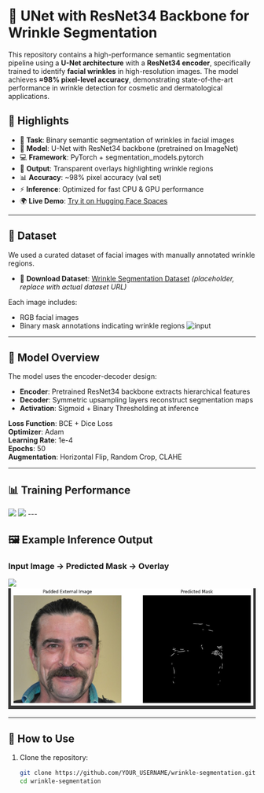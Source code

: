 # 🧠 UNet with ResNet34 Backbone for Wrinkle Segmentation

This repository contains a high-performance semantic segmentation pipeline using a **U-Net architecture** with a **ResNet34 encoder**, specifically trained to identify **facial wrinkles** in high-resolution images. The model achieves **≈98% pixel-level accuracy**, demonstrating state-of-the-art performance in wrinkle detection for cosmetic and dermatological applications.

## 🚀 Highlights
- 🎯 **Task**: Binary semantic segmentation of wrinkles in facial images  
- 🧠 **Model**: U-Net with ResNet34 backbone (pretrained on ImageNet)  
- 💻 **Framework**: PyTorch + segmentation_models.pytorch  
- 🎨 **Output**: Transparent overlays highlighting wrinkle regions  
- 📊 **Accuracy**: ~98% pixel accuracy (val set)  
- ⚡ **Inference**: Optimized for fast CPU & GPU performance  
- 🌍 **Live Demo**: [Try it on Hugging Face Spaces](https://huggingface.co/spaces/RihemXX/wrinkle-segmentation-unet)


---

## 🧬 Dataset

We used a curated dataset of facial images with manually annotated wrinkle regions.

- 📂 **Download Dataset**: [Wrinkle Segmentation Dataset](https://github.com/labhai/ffhq-wrinkle-dataset) *(placeholder, replace with actual dataset URL)*

Each image includes:
- RGB facial images
- Binary mask annotations indicating wrinkle regions
![input](https://github.com/labhai/ffhq-wrinkle-dataset/blob/main/overview.png)
---

## 🧠 Model Overview

The model uses the encoder-decoder design:

- **Encoder**: Pretrained ResNet34 backbone extracts hierarchical features
- **Decoder**: Symmetric upsampling layers reconstruct segmentation maps
- **Activation**: Sigmoid + Binary Thresholding at inference

**Loss Function**: BCE + Dice Loss  
**Optimizer**: Adam  
**Learning Rate**: 1e-4  
**Epochs**: 50  
**Augmentation**: Horizontal Flip, Random Crop, CLAHE

---

## 📊 Training Performance

<img src="Assets/ouput(1).jpg" width="600"/>
<img src="Assets/ouput(2).jpgg" width="600"/>
---

## 🖼️ Example Inference Output

### Input Image → Predicted Mask → Overlay

<p float="left">
  <img src="[Assets/1.jpg](https://github.com/rihem-bs02/Wrinkles/blob/main/Assets/2%20(1).jpg)" width="250"/>
  <img src="https://github.com/rihem-bs02/Wrinkles/blob/main/Assets/1.jpg" width="600"/>
</p>

---

## 🧰 How to Use

1. Clone the repository:
   ```bash
   git clone https://github.com/YOUR_USERNAME/wrinkle-segmentation.git
   cd wrinkle-segmentation
